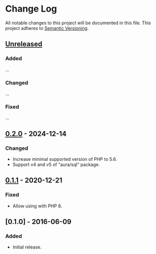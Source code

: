# Change Log
All notable changes to this project will be documented in this file.
This project adheres to [Semantic Versioning](http://semver.org/).

## [Unreleased]
### Added
...

### Changed
...

### Fixed
...

## [0.2.0] - 2024-12-14
### Changed
- Increase minimal supported version of PHP to 5.6.
- Support v4 and v5 of "aura/sql" package.

## [0.1.1] - 2020-12-21
### Fixed
- Allow using with PHP 8.

## [0.1.0] - 2016-06-09
### Added
- Initial release.

[Unreleased]: https://github.com/console-helpers/db-migration/compare/v0.2.0...HEAD
[0.2.0]: https://github.com/console-helpers/db-migration/compare/v0.1.1...v0.2.0
[0.1.1]: https://github.com/console-helpers/db-migration/compare/v0.1.0...v0.1.1

